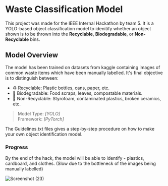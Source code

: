 # Waste Classification Model

This project was made for the IEEE Internal Hackathon by team 5. It is a YOLO-based object classification model to idenitify whether an object shown is to be thrown into the **Recyclable**, **Biodegradable**, or **Non-Recyclable** bins.

## Model Overview
The model has been trained on datasets from kaggle containing images of common waste items which have been manually labelled. It's final objective is to distinguish between:

- ♻️ Recyclable: Plastic bottles, cans, paper, etc.
- 🌱 Biodegradable: Food scraps, leaves, compostable materials.
- 🚯 Non-Recyclable: Styrofoam, contaminated plastics, broken ceramics, etc.

> Model Type: *[YOLO]*  
> Framework: *[PyTorch]*

The Guidelines.txt files gives a step-by-step procedure on how to make your own object identification model.

### Progress
By the end of the hack, the model will be able to identify - plastics, cardboard, and clothes. (Slow due to the bottleneck of the images being manually labelled)

![Screenshot (23)](https://github.com/user-attachments/assets/04682549-fbab-4e36-8607-c013ea8e15d8)
